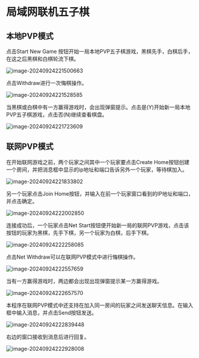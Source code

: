 # 局域网联机五子棋

   

## 本地PVP模式

点击Start New Game 按钮开始一局本地PVP五子棋游戏，黑棋先手，白棋后手，在这之后黑棋和白棋轮流下棋。

![image-20240924221500663](https://img.picui.cn/free/2024/09/24/66f2cfee53fb4.png)





点击Withdraw进行一次悔棋操作。

![image-20240924221528585](https://img.picui.cn/free/2024/09/24/66f2d030edfa5.png)



当黑棋或白棋中有一方赢得游戏时，会出现弹窗提示。点击是(Y)开始新一局本地PVP五子棋游戏，点击否(N)继续查看棋盘。

![image-20240924221723609](https://img.picui.cn/free/2024/09/24/66f2d0ad36a9d.png)

## 联网PVP模式

在开始联网游戏之前，两个玩家之间其中一个玩家要点击Create Home按钮创建一个房间，并把消息框中显示的ip地址和端口告诉另外一个玩家，等待棋加入。

![image-20240924221833802](https://img.picui.cn/free/2024/09/24/66f2d0e03fe6f.png)



另一个玩家点击Join Home按钮，并输入在前一个玩家窗口看到的IP地址和端口，并点击确定。

![image-20240924222002850](https://img.picui.cn/free/2024/09/24/66f2d103a0263.png)



连接成功后，一个玩家点击Net Start按钮便开始新一局的联网PVP游戏，点击该按钮的玩家为黑棋，先手下棋，另一个玩家为白棋，后手下棋。



![image-20240924222258085](https://img.picui.cn/free/2024/09/24/66f2d12781a46.png)



点击Net Withdraw可以在联网PVP模式中进行悔棋操作。

![image-20240924222557659](https://img.picui.cn/free/2024/09/24/66f2d14d26a46.png)



当有一方赢得游戏时，两边都会出现出现弹窗提示某一方赢得游戏。

![image-20240924222657570](https://img.picui.cn/free/2024/09/24/66f2d191e2b0e.png)



本程序在联网PVP模式中还支持在加入同一房间的玩家之间发送聊天信息。在输入框中输入消息，并点击Send按钮发送。

![image-20240924222839448](https://img.picui.cn/free/2024/09/24/66f2d1cea57b6.png)



右边的窗口接收到消息后进行回复。

![image-20240924222928008](https://img.picui.cn/free/2024/09/24/66f2d1ff90a68.png)